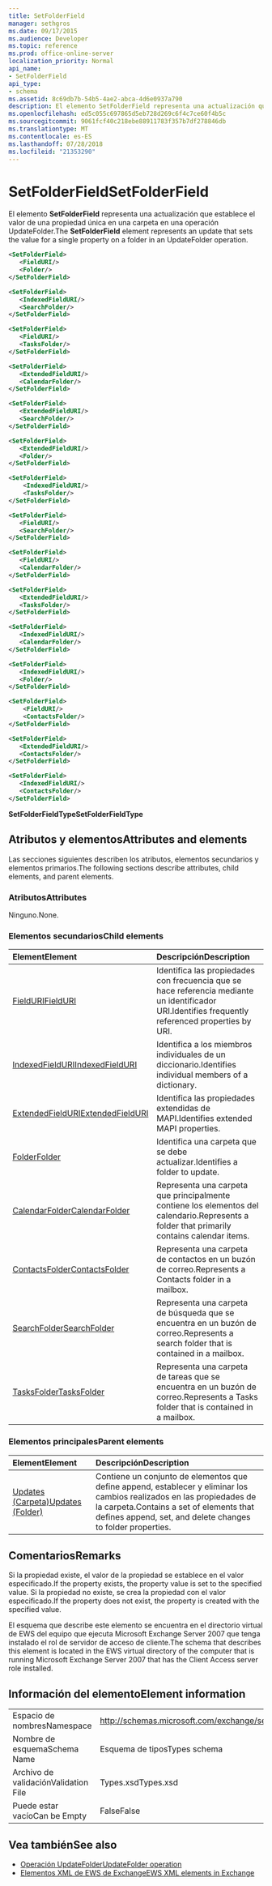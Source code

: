 ```yaml
---
title: SetFolderField
manager: sethgros
ms.date: 09/17/2015
ms.audience: Developer
ms.topic: reference
ms.prod: office-online-server
localization_priority: Normal
api_name:
- SetFolderField
api_type:
- schema
ms.assetid: 8c69db7b-54b5-4ae2-abca-4d6e0937a790
description: El elemento SetFolderField representa una actualización que establece el valor de una propiedad única en una carpeta en una operación UpdateFolder.
ms.openlocfilehash: ed5c055c697865d5eb728d269c6f4c7ce60f4b5c
ms.sourcegitcommit: 9061fcf40c218ebe88911783f357b7df278846db
ms.translationtype: MT
ms.contentlocale: es-ES
ms.lasthandoff: 07/28/2018
ms.locfileid: "21353290"
---
```

# <a name="setfolderfield"></a><span data-ttu-id="df8e0-103">SetFolderField</span><span class="sxs-lookup"><span data-stu-id="df8e0-103">SetFolderField</span></span>

<span data-ttu-id="df8e0-104">El elemento **SetFolderField** representa una actualización que establece el valor de una propiedad única en una carpeta en una operación UpdateFolder.</span><span class="sxs-lookup"><span data-stu-id="df8e0-104">The **SetFolderField** element represents an update that sets the value for a single property on a folder in an UpdateFolder operation.</span></span> 

```xml
<SetFolderField>
   <FieldURI/>
   <Folder/>
</SetFolderField>
```
  
```xml
<SetFolderField>
   <IndexedFieldURI/> 
   <SearchFolder/> 
</SetFolderField>
```

```xml
<SetFolderField>
   <FieldURI/> 
   <TasksFolder/>
</SetFolderField>
```

```xml
<SetFolderField>
   <ExtendedFieldURI/> 
   <CalendarFolder/> 
</SetFolderField>
```

```xml
<SetFolderField>
   <ExtendedFieldURI/> 
   <SearchFolder/>
</SetFolderField>
```

```xml
<SetFolderField>
   <ExtendedFieldURI/> 
   <Folder/> 
</SetFolderField>
```

```xml
<SetFolderField>
    <IndexedFieldURI/> 
    <TasksFolder/>
</SetFolderField>
```

```xml
<SetFolderField>
   <FieldURI/> 
   <SearchFolder/>
</SetFolderField>
```

```xml
<SetFolderField>
   <FieldURI/> 
   <CalendarFolder/> 
</SetFolderField>
```

```xml
<SetFolderField>
   <ExtendedFieldURI/> 
   <TasksFolder/> 
</SetFolderField>
```

```xml
<SetFolderField>
   <IndexedFieldURI/> 
   <CalendarFolder/> 
</SetFolderField>
```

```xml
<SetFolderField>
   <IndexedFieldURI/> 
   <Folder/>
</SetFolderField>
```

```xml
<SetFolderField>
    <FieldURI/> 
    <ContactsFolder/>
</SetFolderField>
```

```xml
<SetFolderField>
   <ExtendedFieldURI/> 
   <ContactsFolder/>
</SetFolderField>
```

```xml
<SetFolderField>
   <IndexedFieldURI/> 
   <ContactsFolder/> 
</SetFolderField>
```


<span data-ttu-id="df8e0-105">**SetFolderFieldType**</span><span class="sxs-lookup"><span data-stu-id="df8e0-105">**SetFolderFieldType**</span></span>

## <a name="attributes-and-elements"></a><span data-ttu-id="df8e0-106">Atributos y elementos</span><span class="sxs-lookup"><span data-stu-id="df8e0-106">Attributes and elements</span></span>

<span data-ttu-id="df8e0-107">Las secciones siguientes describen los atributos, elementos secundarios y elementos primarios.</span><span class="sxs-lookup"><span data-stu-id="df8e0-107">The following sections describe attributes, child elements, and parent elements.</span></span>
  
### <a name="attributes"></a><span data-ttu-id="df8e0-108">Atributos</span><span class="sxs-lookup"><span data-stu-id="df8e0-108">Attributes</span></span>

<span data-ttu-id="df8e0-109">Ninguno.</span><span class="sxs-lookup"><span data-stu-id="df8e0-109">None.</span></span>
  
### <a name="child-elements"></a><span data-ttu-id="df8e0-110">Elementos secundarios</span><span class="sxs-lookup"><span data-stu-id="df8e0-110">Child elements</span></span>

|<span data-ttu-id="df8e0-111">**Element**</span><span class="sxs-lookup"><span data-stu-id="df8e0-111">**Element**</span></span>|<span data-ttu-id="df8e0-112">**Descripción**</span><span class="sxs-lookup"><span data-stu-id="df8e0-112">**Description**</span></span>|
|:-----|:-----|
|[<span data-ttu-id="df8e0-113">FieldURI</span><span class="sxs-lookup"><span data-stu-id="df8e0-113">FieldURI</span></span>](fielduri.md) <br/> |<span data-ttu-id="df8e0-114">Identifica las propiedades con frecuencia que se hace referencia mediante un identificador URI.</span><span class="sxs-lookup"><span data-stu-id="df8e0-114">Identifies frequently referenced properties by URI.</span></span>  <br/> |
|[<span data-ttu-id="df8e0-115">IndexedFieldURI</span><span class="sxs-lookup"><span data-stu-id="df8e0-115">IndexedFieldURI</span></span>](indexedfielduri.md) <br/> |<span data-ttu-id="df8e0-116">Identifica a los miembros individuales de un diccionario.</span><span class="sxs-lookup"><span data-stu-id="df8e0-116">Identifies individual members of a dictionary.</span></span>  <br/> |
|[<span data-ttu-id="df8e0-117">ExtendedFieldURI</span><span class="sxs-lookup"><span data-stu-id="df8e0-117">ExtendedFieldURI</span></span>](extendedfielduri.md) <br/> |<span data-ttu-id="df8e0-118">Identifica las propiedades extendidas de MAPI.</span><span class="sxs-lookup"><span data-stu-id="df8e0-118">Identifies extended MAPI properties.</span></span>  <br/> |
|[<span data-ttu-id="df8e0-119">Folder</span><span class="sxs-lookup"><span data-stu-id="df8e0-119">Folder</span></span>](folder.md) <br/> |<span data-ttu-id="df8e0-120">Identifica una carpeta que se debe actualizar.</span><span class="sxs-lookup"><span data-stu-id="df8e0-120">Identifies a folder to update.</span></span>  <br/> |
|[<span data-ttu-id="df8e0-121">CalendarFolder</span><span class="sxs-lookup"><span data-stu-id="df8e0-121">CalendarFolder</span></span>](calendarfolder.md) <br/> |<span data-ttu-id="df8e0-122">Representa una carpeta que principalmente contiene los elementos del calendario.</span><span class="sxs-lookup"><span data-stu-id="df8e0-122">Represents a folder that primarily contains calendar items.</span></span>  <br/> |
|[<span data-ttu-id="df8e0-123">ContactsFolder</span><span class="sxs-lookup"><span data-stu-id="df8e0-123">ContactsFolder</span></span>](contactsfolder.md) <br/> |<span data-ttu-id="df8e0-124">Representa una carpeta de contactos en un buzón de correo.</span><span class="sxs-lookup"><span data-stu-id="df8e0-124">Represents a Contacts folder in a mailbox.</span></span>  <br/> |
|[<span data-ttu-id="df8e0-125">SearchFolder</span><span class="sxs-lookup"><span data-stu-id="df8e0-125">SearchFolder</span></span>](searchfolder.md) <br/> |<span data-ttu-id="df8e0-126">Representa una carpeta de búsqueda que se encuentra en un buzón de correo.</span><span class="sxs-lookup"><span data-stu-id="df8e0-126">Represents a search folder that is contained in a mailbox.</span></span>  <br/> |
|[<span data-ttu-id="df8e0-127">TasksFolder</span><span class="sxs-lookup"><span data-stu-id="df8e0-127">TasksFolder</span></span>](tasksfolder.md) <br/> |<span data-ttu-id="df8e0-128">Representa una carpeta de tareas que se encuentra en un buzón de correo.</span><span class="sxs-lookup"><span data-stu-id="df8e0-128">Represents a Tasks folder that is contained in a mailbox.</span></span>  <br/> |
   
### <a name="parent-elements"></a><span data-ttu-id="df8e0-129">Elementos principales</span><span class="sxs-lookup"><span data-stu-id="df8e0-129">Parent elements</span></span>

|<span data-ttu-id="df8e0-130">**Element**</span><span class="sxs-lookup"><span data-stu-id="df8e0-130">**Element**</span></span>|<span data-ttu-id="df8e0-131">**Descripción**</span><span class="sxs-lookup"><span data-stu-id="df8e0-131">**Description**</span></span>|
|:-----|:-----|
|[<span data-ttu-id="df8e0-132">Updates (Carpeta)</span><span class="sxs-lookup"><span data-stu-id="df8e0-132">Updates (Folder)</span></span>](updates-folder.md) <br/> |<span data-ttu-id="df8e0-133">Contiene un conjunto de elementos que define append, establecer y eliminar los cambios realizados en las propiedades de la carpeta.</span><span class="sxs-lookup"><span data-stu-id="df8e0-133">Contains a set of elements that defines append, set, and delete changes to folder properties.</span></span>  <br/> |
   
## <a name="remarks"></a><span data-ttu-id="df8e0-134">Comentarios</span><span class="sxs-lookup"><span data-stu-id="df8e0-134">Remarks</span></span>

<span data-ttu-id="df8e0-135">Si la propiedad existe, el valor de la propiedad se establece en el valor especificado.</span><span class="sxs-lookup"><span data-stu-id="df8e0-135">If the property exists, the property value is set to the specified value.</span></span> <span data-ttu-id="df8e0-136">Si la propiedad no existe, se crea la propiedad con el valor especificado.</span><span class="sxs-lookup"><span data-stu-id="df8e0-136">If the property does not exist, the property is created with the specified value.</span></span>
  
<span data-ttu-id="df8e0-137">El esquema que describe este elemento se encuentra en el directorio virtual de EWS del equipo que ejecuta Microsoft Exchange Server 2007 que tenga instalado el rol de servidor de acceso de cliente.</span><span class="sxs-lookup"><span data-stu-id="df8e0-137">The schema that describes this element is located in the EWS virtual directory of the computer that is running Microsoft Exchange Server 2007 that has the Client Access server role installed.</span></span>
  
## <a name="element-information"></a><span data-ttu-id="df8e0-138">Información del elemento</span><span class="sxs-lookup"><span data-stu-id="df8e0-138">Element information</span></span>

|||
|:-----|:-----|
|<span data-ttu-id="df8e0-139">Espacio de nombres</span><span class="sxs-lookup"><span data-stu-id="df8e0-139">Namespace</span></span>  <br/> |http://schemas.microsoft.com/exchange/services/2006/types  <br/> |
|<span data-ttu-id="df8e0-140">Nombre de esquema</span><span class="sxs-lookup"><span data-stu-id="df8e0-140">Schema Name</span></span>  <br/> |<span data-ttu-id="df8e0-141">Esquema de tipos</span><span class="sxs-lookup"><span data-stu-id="df8e0-141">Types schema</span></span>  <br/> |
|<span data-ttu-id="df8e0-142">Archivo de validación</span><span class="sxs-lookup"><span data-stu-id="df8e0-142">Validation File</span></span>  <br/> |<span data-ttu-id="df8e0-143">Types.xsd</span><span class="sxs-lookup"><span data-stu-id="df8e0-143">Types.xsd</span></span>  <br/> |
|<span data-ttu-id="df8e0-144">Puede estar vacío</span><span class="sxs-lookup"><span data-stu-id="df8e0-144">Can be Empty</span></span>  <br/> |<span data-ttu-id="df8e0-145">False</span><span class="sxs-lookup"><span data-stu-id="df8e0-145">False</span></span>  <br/> |
   
## <a name="see-also"></a><span data-ttu-id="df8e0-146">Vea también</span><span class="sxs-lookup"><span data-stu-id="df8e0-146">See also</span></span>

- [<span data-ttu-id="df8e0-147">Operación UpdateFolder</span><span class="sxs-lookup"><span data-stu-id="df8e0-147">UpdateFolder operation</span></span>](updatefolder-operation.md)
- [<span data-ttu-id="df8e0-148">Elementos XML de EWS de Exchange</span><span class="sxs-lookup"><span data-stu-id="df8e0-148">EWS XML elements in Exchange</span></span>](ews-xml-elements-in-exchange.md)

